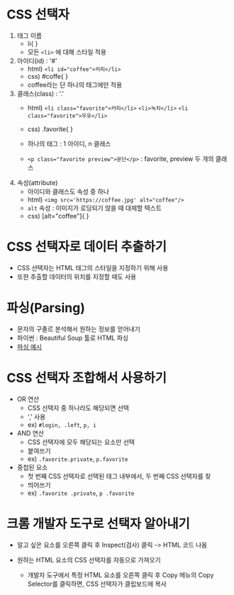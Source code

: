 # CSS 선택자
1. 태그 이름
	- li{ } 
	- 모든 `<li>` 에 대해 스타일 적용
2. 아이디(id) : '#'
	- html) `<li id="coffee">커피</li>` 
	- css) #coffe{ }
	- coffee라는 단 하나의 태그에만 적용
3. 클래스(class) : '.'
	- html) `<li class="favorite">커피</li>`
			`<li>녹차</li>`
			`<li class="favorite">우유</li>`
	- css) .favorite{ }

	- 하나의 태그 : 1 아이디, n 클래스
	- `<p class="favorite preview">문단</p>` : favorite, preview 두 개의 클래스
4. 속성(attribute)
	- 아이디와 클래스도 속성 중 하나
	- html) `<img src='https://coffee.jpg' alt="coffee"/>`
	- `alt` 속성 : 이미지가 로딩되기 않을 때 대체할 텍스트
	- css) [alt="coffee"]{ }


# CSS 선택자로 데이터 추출하기
- CSS 선택자는 HTML 태그의 스타일을 지정하기 위해 사용
- 또한 추출할 데이터의 위치를 지정할 때도 사용

# 파싱(Parsing)
- 문자의 구졸르 분석해서 원하는 정보를 얻어내기
- 파이썬 : Beautiful Soup 툴로 HTML 파싱
- [파싱 예시](./파싱.ipynb)

# CSS 선택자 조합해서 사용하기
- OR 연산
	- CSS 선택자 중 하나라도 해당되면 선택
	- ',' 사용
	- ex) `#login, .left`, `p, i`
- AND 연산
	- CSS 선택자에 모두 해당되는 요소만 선택
	- 붙여쓰기
	- ex) `.favorite.private`, `p.favorite`
- 중첩된 요소
	- 첫 번째 CSS 선택자로 선택된 태그 내부에서, 두 번째 CSS 선택자를 찾
	- 띄어쓰기
	- ex) `.favorite .private`, `p .favorite`

# 크롬 개발자 도구로 선택자 알아내기
- 알고 싶은 요소를 오른쪽 클릭 후 Inspect(검사) 클릭 -> HTML 코드 나옴

- 원하는 HTML 요소의 CSS 선택자를 자동으로 가져오기
	- 개발자 도구에서 특정 HTML 요소를 오른쪽 클릭 후 Copy 메뉴의 Copy Selector를 클릭하면, CSS 선택자가 클립보드에 복사